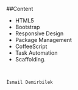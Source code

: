 ##Content

* HTML5
* Bootstrap
* Responsive Design
* Package Management
* CoffeeScript
* Task Automation
* Scaffolding.

<br/>

`İsmail Demirbilek`
